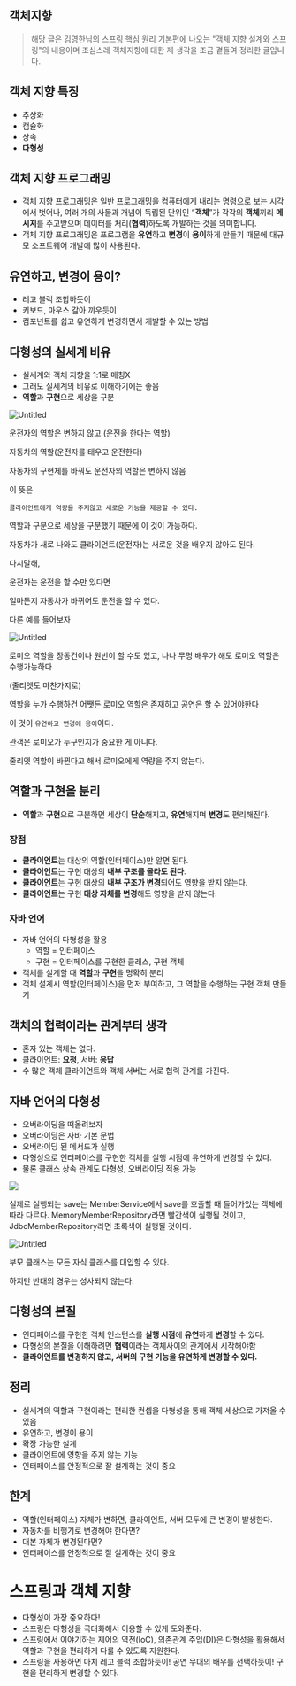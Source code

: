 ## 객체지향

> 해당 글은 김영한님의 스프링 핵심 원리 기본편에 나오는 "객체 지향 설계와 스프링"의 내용이며 조심스레 객체지향에 대한 제 생각을 조금 곁들여 정리한 글입니다.

## 객체 지향 특징

- 추상화
- 캡슐화
- 상속
- **다형성**

## 객체 지향 프로그래밍

- 객체 지향 프로그래밍은 일반 프로그래밍을 컴퓨터에게 내리는 명령으로 보는 시각에서 벗어나, 여러 개의 사물과 개념이 독립된 단위인 “**객체**”가 각각의 **객체**끼리 **메시지**를 주고받으며 데이터를 처리(**협력**)하도록 개발하는 것을 의미합니다.
- 객체 지향 프로그래밍은 프로그램을 **유연**하고 **변경**이 **용이**하게 만들기 때문에 대규모 소프트웨어 개발에 많이 사용된다.

## 유연하고, 변경이 용이?

- 레고 블럭 조합하듯이
- 키보드, 마우스 갈아 끼우듯이
- 컴포넌트를 쉽고 유연하게 변경하면서 개발할 수 있는 방법


## 다형성의 실세계 비유

- 실세계와 객체 지향을 1:1로 매칭X
- 그래도 실세계의 비유로 이해하기에는 좋음
- **역할**과 **구현**으로 세상을 구분

![Untitled](/images/oop_%EB%8B%A4%ED%98%95%EC%84%B12.png)

운전자의 역할은 변하지 않고 (운전을 한다는 역할)

자동차의 역할(운전자를 태우고 운전한다)

자동차의 구현체를 바꿔도 운전자의 역할은 변하지 않음

이 뜻은

`클라이언트에게 역량을 주지않고 새로운 기능을 제공할 수 있다.`

역할과 구분으로 세상을 구분했기 때문에 이 것이 가능하다.

자동차가 새로 나와도 클라이언트(운전자)는 새로운 것을 배우지 않아도 된다.

다시말해,

운전자는 운전을 할 수만 있다면

얼마든지 자동차가 바뀌어도 운전을 할 수 있다.

다른 예를 들어보자

![Untitled](/images/oop_%EB%8B%A4%ED%98%95%EC%84%B1.png)

로미오 역할을 장동건이나 원빈이 할 수도 있고, 나나 무명 배우가 해도 로미오 역할은 수행가능하다

(줄리엣도 마찬가지로)

역할을 누가 수행하건 어쨋든 로미오 역할은 존재하고 공연은 할 수 있어야한다

이 것이 `유연하고 변경에 용이`이다.

관객은 로미오가 누구인지가 중요한 게 아니다.

줄리엣 역할이 바뀐다고 해서 로미오에게 역량을 주지 않는다.

## 역할과 구현을 분리

- **역할**과 **구현**으로 구분하면 세상이 **단순**해지고, **유연**해지며 **변경**도 편리해진다.

### 장점

- **클라이언트**는 대상의 역할(인터페이스)만 알면 된다.
- **클라이언트**는 구현 대상의 **내부 구조를 몰라도 된다**.
- **클라이언트**는 구현 대상의 **내부 구조가 변경**되어도 영향을 받지 않는다.
- **클라이언트**는 구현 **대상 자체를 변경**해도 영향을 받지 않는다.

### 자바 언어

- 자바 언어의 다형성을 활용
    - 역할 = 인터페이스
    - 구현 = 인터페이스를 구현한 클래스, 구현 객체
- 객체를 설계할 때 **역할**과 **구현**을 명확히 분리
- 객체 설계시 역할(인터페이스)을 먼저 부여하고, 그 역할을 수행하는 구현 객체 만들기

## 객체의 협력이라는 관계부터 생각

- 혼자 있는 객체는 없다.
- 클라이언트: **요청**, 서버: **응답**
- 수 많은 객체 클라이언트와 객체 서버는 서로 협력 관계를 가진다.

## 자바 언어의 다형성

- 오버라이딩을 떠올려보자
- 오버라이딩은 자바 기본 문법
- 오버라이딩 된 메서드가 실행
- 다형성으로 인터페이스를 구현한 객체를 실행 시점에 유연하게 변경할 수 있다.
- 물론 클래스 상속 관계도 다형성, 오버라이딩 적용 가능

![](/images/%EB%8B%A4%ED%98%95%EC%84%B1_2.png)

실제로 실행되는 save는 MemberService에서 save를 호출할 때 들어가있는 객체에 따라 다르다. MemoryMemberRepository라면 빨간색이 실행될 것이고, JdbcMemberRepository라면 초록색이 실행될 것이다.

![Untitled](/images/%EB%8B%A4%ED%98%95%EC%84%B1_1.png)

 부모 클래스는 모든 자식 클래스를 대입할 수 있다.

하지만 반대의 경우는 성사되지 않는다.

## 다형성의 본질

- 인터페이스를 구현한 객체 인스턴스를 **실행 시점**에 **유연**하게 **변경**할 수 있다.
- 다형성의 본질을 이해하려면 **협력**이라는 객체사이의 관계에서 시작해야함
- **클라이언트를 변경하지 않고, 서버의 구현 기능을 유연하게 변경할 수 있다.**

## 정리

- 실세계의 역할과 구현이라는 편리한 컨셉을 다형성을 통해 객체 세상으로 가져올 수 있음
- 유연하고, 변경이 용이
- 확장 가능한 설계
- 클라이언트에 영향을 주지 않는 기능
- 인터페이스를 안정적으로 잘 설계하는 것이 중요

## 한계

- 역할(인터페이스) 자체가 변하면, 클라이언트, 서버 모두에 큰 변경이 발생한다.
- 자동차를 비행기로 변경해야 한다면?
- 대본 자체가 변경된다면?
- 인터페이스를 안정적으로 잘 설계하는 것이 중요

# 스프링과 객체 지향

- 다형성이 가장 중요하다!
- 스프링은 다형성을 극대화해서 이용할 수 있게 도와준다.
- 스프링에서 이야기하는 제어의 역전(IoC), 의존관계 주입(DI)은 다형성을 활용해서 역할과 구현을 편리하게 다룰 수 있도록 지원한다.
- 스프링을 사용하면 마치 레고 블럭 조합하듯이! 공연 무대의 배우를 선택하듯이! 구현을 편리하게 변경할 수 있다.